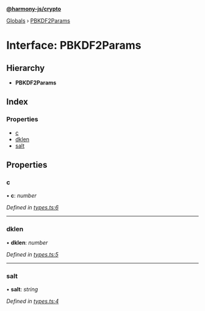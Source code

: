 **[@harmony-js/crypto](../README.md)**

[Globals](../README.md) › [PBKDF2Params](pbkdf2params.md)

# Interface: PBKDF2Params

## Hierarchy

* **PBKDF2Params**

## Index

### Properties

* [c](pbkdf2params.md#c)
* [dklen](pbkdf2params.md#dklen)
* [salt](pbkdf2params.md#salt)

## Properties

###  c

• **c**: *number*

*Defined in [types.ts:6](https://github.com/FireStack-Lab/Harmony-sdk-core/blob/2ea7368/packages/harmony-crypto/src/types.ts#L6)*

___

###  dklen

• **dklen**: *number*

*Defined in [types.ts:5](https://github.com/FireStack-Lab/Harmony-sdk-core/blob/2ea7368/packages/harmony-crypto/src/types.ts#L5)*

___

###  salt

• **salt**: *string*

*Defined in [types.ts:4](https://github.com/FireStack-Lab/Harmony-sdk-core/blob/2ea7368/packages/harmony-crypto/src/types.ts#L4)*